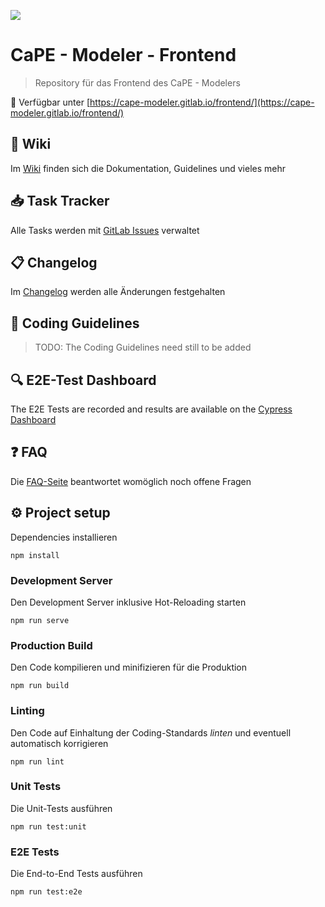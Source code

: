 ![](https://gitlab.com/cape-modeler/frontend/wikis/uploads/0f5dde93fdc7f027a656aed68cddfcdf/icon.png)

# CaPE - Modeler - Frontend

> Repository für das Frontend des CaPE - Modelers

:rocket: Verfügbar unter [https://cape-modeler.gitlab.io/frontend/](https://cape-modeler.gitlab.io/frontend/)

## :book: Wiki

Im [Wiki](https://gitlab.com/cape-modeler/frontend/wikis/home) finden sich die Dokumentation, Guidelines und vieles mehr

## :inbox_tray: Task Tracker

Alle Tasks werden mit [GitLab Issues](https://gitlab.com/cape-modeler/frontend/issues) verwaltet

## :clipboard: Changelog

Im [Changelog](https://gitlab.com/cape-modeler/frontend/blob/master/CHANGELOG.md) werden alle Änderungen festgehalten

## :flashlight: Coding Guidelines

> TODO: The Coding Guidelines need still to be added

## :mag: E2E-Test Dashboard

The E2E Tests are recorded and results are available on the [Cypress Dashboard](https://dashboard.cypress.io/#/projects/6623by/runs)

## :question: FAQ

Die [FAQ-Seite](https://gitlab.com/cape-modeler/frontend/wikis/FAQ) beantwortet womöglich noch offene Fragen

## :gear: Project setup

Dependencies installieren

```
npm install
```

### Development Server

Den Development Server inklusive Hot-Reloading starten

```
npm run serve
```

### Production Build

Den Code kompilieren und minifizieren für die Produktion

```
npm run build
```

### Linting

Den Code auf Einhaltung der Coding-Standards *linten* und eventuell automatisch korrigieren

```
npm run lint
```

### Unit Tests

Die Unit-Tests ausführen

```
npm run test:unit
```

### E2E Tests

Die End-to-End Tests ausführen

```
npm run test:e2e
```
